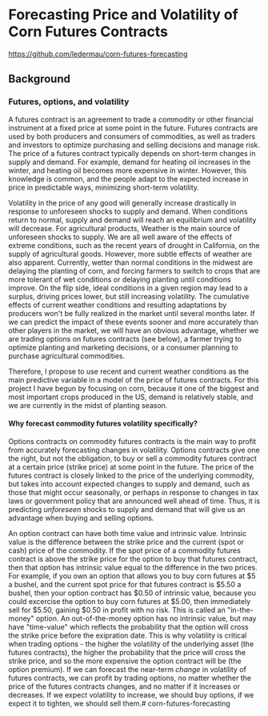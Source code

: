 # Forecasting Price and Volatility of Corn Futures Contracts
https://github.com/ledermau/corn-futures-forecasting

## Background
### Futures, options, and volatility
A futures contract is an agreement to trade a commodity or other financial instrument at a fixed price at some point in the future. Futures contracts are used by both producers and consumers of commodities, as well as traders and investors to optimize purchasing and selling decisions and manage risk. The price of a futures contract typically depends on short-term changes in supply and demand. For example, demand for heating oil increases in the winter, and heating oil becomes more expensive in winter. However, this knowledge is common, and the people adapt to the expected increase in price in predictable ways, minimizing short-term volatility.

Volatility in the price of any good will generally increase drastically in response to unforeseen shocks to supply and demand. When conditions return to normal, supply and demand will reach an equilibrium and volatility will decrease. For agricultural products, Weather is the main source of unforeseen shocks to supply. We are all well aware of the effects of extreme conditions, such as the recent years of drought in California, on the supply of agricultural goods. However, more subtle effects of weather are also apparent. Currently, wetter than normal conditions in the midwest are delaying the planting of corn, and forcing farmers to switch to crops that are more tolerant of wet conditions or delaying planting until conditions improve. On the flip side, ideal conditions in a given region may lead to a surplus, driving prices lower, but still increasing volatility. The cumulative effects of current weather conditions and resulting adaptations by producers won't be fully realized in the market until several months later. If we can predict the impact of these events sooner and more accurately than other players in the market, we will have an obvious advantage, whether we are trading options on futures contracts (see below), a farmer trying to optimize planting and marketing decisions, or a consumer planning to purchase agricultural commodities.

Therefore, I propose to use recent and current weather conditions as the main predictive variable in a model of the price of futures contracts. For this project I have begun by focusing on corn, because it one of the biggest and most important crops produced in the US, demand is relatively stable, and we are currently in the midst of planting season.

#### Why forecast commodity futures volatility specifically?
Options contracts on commodity futures contracts is the main way to profit from accurately forecasting changes in volatility. Options contracts give one the right, but not the obligation, to buy or sell a commodity futures contract at a certain price (strike price) at some point in the future. The price of the futures contract is closely linked to the price of the underlying commodity, but takes into account expected changes to supply and demand, such as those that might occur seasonally, or perhaps in response to changes in tax laws or government policy that are announced well ahead of time. Thus, it is predicting *unforeseen* shocks to supply and demand that will give us an advantage when buying and selling options.

An option contract can have both time value and intrinsic value. Intrinsic value is the difference between the strike price and the current (spot or cash) price of the commodity. If the spot price of a commodity futures contract is above the strike price for the option to buy that futures contract, then that option has intrinsic value equal to the difference in the two prices. For example, if you own an option that allows you to buy corn futures at $5 a bushel, and the current spot price for that futures contract is $5.50 a bushel, then your option contract has $0.50 of intrinsic value, because you could excercise the option to buy corn futures at $5.00, then immediately sell for $5.50, gaining $0.50 in profit with no risk. This is called an "in-the-money" option. An out-of-the-money option has no intrinsic value, but may have "time-value" which reflects the probability that the option will cross the strike price before the exipration date. This is why volatility is critical when trading options - the higher the volatility of the underlying asset (the futures contracts), the higher the probability that the price will cross the strike price, and so the more expensive the option contract will be (the option premium). If we can forecast the near-term *change* in volatility of futures contracts, we can profit by trading options, no matter whether the price of the futures contracts changes, and no matter if it increases or decreases. If we expect volatility to increase, we should buy options, if we expect it to tighten, we should sell them.# corn-futures-forecasting

